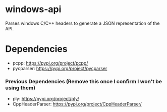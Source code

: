 # windows-api

Parses windows C/C++ headers to generate a JSON representation of the API.

# Dependencies

* pcpp: https://pypi.org/project/pcpp/
* pycparser: https://pypi.org/project/pycparser

### Previous Dependencies (Remove this once I confirm I won't be using them)

* ply: https://pypi.org/project/ply/
* CppHeaderParser: https://pypi.org/project/CppHeaderParser/
